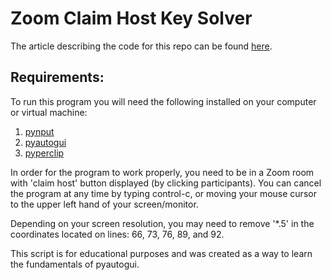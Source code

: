 # Zoom Claim Host Key Solver

The article describing the code for this repo can be found [here](https://medium.com/analytics-vidhya/cracking-the-zoom-host-code-159b8a50c037 "Medium.com article.").

## Requirements:
To run this program you will need the following installed on your computer or virtual machine:

1. [pynput](https://pypi.org/project/pynput/)
2. [pyautogui](https://pyautogui.readthedocs.io/en/latest/)
3. [pyperclip](https://pypi.org/project/pyperclip/)

In order for the program to work properly, you need to be in a Zoom room with 'claim host' button displayed (by clicking participants). You can cancel the program at any time by typing control-c, or moving your mouse cursor to the upper left hand of your screen/monitor.

Depending on your screen resolution, you may need to remove '*.5' in the coordinates located on lines: 66, 73, 76, 89, and 92.

This script is for educational purposes and was created as a way to learn the fundamentals of pyautogui.
